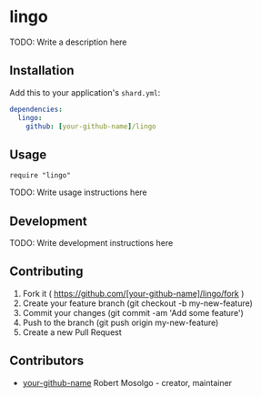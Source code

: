 # lingo

TODO: Write a description here

## Installation


Add this to your application's `shard.yml`:

```yaml
dependencies:
  lingo:
    github: [your-github-name]/lingo
```


## Usage


```crystal
require "lingo"
```


TODO: Write usage instructions here

## Development

TODO: Write development instructions here

## Contributing

1. Fork it ( https://github.com/[your-github-name]/lingo/fork )
2. Create your feature branch (git checkout -b my-new-feature)
3. Commit your changes (git commit -am 'Add some feature')
4. Push to the branch (git push origin my-new-feature)
5. Create a new Pull Request

## Contributors

- [your-github-name](https://github.com/[your-github-name]) Robert Mosolgo - creator, maintainer
